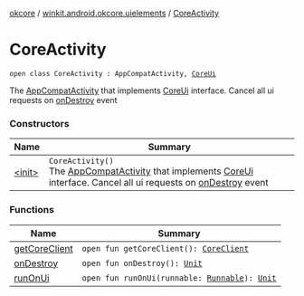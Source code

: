 [okcore](../../index.md) / [winkit.android.okcore.uielements](../index.md) / [CoreActivity](./index.md)

# CoreActivity

`open class CoreActivity : AppCompatActivity, `[`CoreUi`](../-core-ui/index.md)

The [AppCompatActivity](#) that implements [CoreUi](../-core-ui/index.md) interface.
Cancel all ui requests on [onDestroy](on-destroy.md) event

### Constructors

| Name | Summary |
|---|---|
| [&lt;init&gt;](-init-.md) | `CoreActivity()`<br>The [AppCompatActivity](#) that implements [CoreUi](../-core-ui/index.md) interface. Cancel all ui requests on [onDestroy](on-destroy.md) event |

### Functions

| Name | Summary |
|---|---|
| [getCoreClient](get-core-client.md) | `open fun getCoreClient(): `[`CoreClient`](../../winkit.android.okcore.rest/-core-client/index.md) |
| [onDestroy](on-destroy.md) | `open fun onDestroy(): `[`Unit`](https://kotlinlang.org/api/latest/jvm/stdlib/kotlin/-unit/index.html) |
| [runOnUi](run-on-ui.md) | `open fun runOnUi(runnable: `[`Runnable`](https://developer.android.com/reference/java/lang/Runnable.html)`): `[`Unit`](https://kotlinlang.org/api/latest/jvm/stdlib/kotlin/-unit/index.html) |
